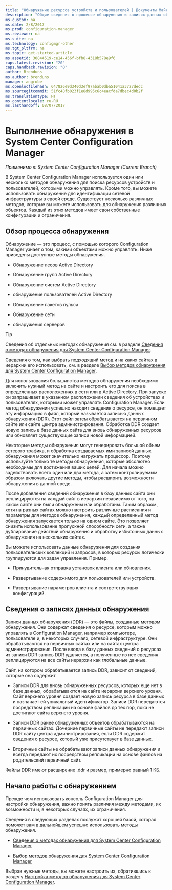 ```yaml
---
title: "Обнаружение ресурсов устройств и пользователей | Документы Майкрософт"
description: "Общие сведения о процессе обнаружения и записях данных обнаружения."
ms.custom: na
ms.date: 2/8/2017
ms.prod: configuration-manager
ms.reviewer: na
ms.suite: na
ms.technology: configmgr-other
ms.tgt_pltfrm: na
ms.topic: get-started-article
ms.assetid: 30844519-ce14-456f-bfb8-4318b578e9f6
caps.latest.revision: "20"
caps.handback.revision: "0"
author: Brenduns
ms.author: brenduns
manager: angrobe
ms.openlocfilehash: 647826e9d340d3ef97abab0dba51041a3727dedc
ms.sourcegitcommit: 51fc48fb023f1e8d995c6c4eacfda7dbec4d0b2f
ms.translationtype: HT
ms.contentlocale: ru-RU
ms.lasthandoff: 08/07/2017
---
```

# <a name="run-discovery-for-system-center-configuration-manager"></a>Выполнение обнаружения в System Center Configuration Manager

*Применимо к: System Center Configuration Manager (Current Branch)*

В System Center Configuration Manager используется один или несколько методов обнаружения для поиска ресурсов устройств и пользователей, которыми можно управлять. Кроме того, вы можете использовать обнаружение для идентификации сетевой инфраструктуры в своей среде. Существует несколько различных методов, которые вы можете использовать для обнаружения различных объектов. Каждый из этих методов имеет свои собственные конфигурации и ограничения.  

## <a name="overview-of-discovery"></a>Обзор процесса обнаружения  
 Обнаружение — это процесс, с помощью которого Configuration Manager узнает о том, какими объектами можно управлять. Ниже приведены доступные методы обнаружения.  

-   Обнаружение лесов Active Directory  

-   Обнаружение групп Active Directory  

-   Обнаружение систем Active Directory  

-   обнаружение пользователей Active Directory  

-   Обнаружение пакетов пульса  

-   Обнаружение сети  

-   обнаружения серверов  

> [!TIP]  
>  Сведения об отдельных методах обнаружения см. в разделе [Сведения о методах обнаружения для System Center Configuration Manager](../../../../core/servers/deploy/configure/about-discovery-methods.md).  
>   
>  Сведения о том, как выбрать подходящий метод и на каких сайтах в иерархии его использовать, см. в разделе [Выбор методов обнаружения для System Center Configuration Manager](../../../../core/servers/deploy/configure/select-discovery-methods-to-use.md).  

 Для использования большинства методов обнаружения необходимо включить нужный метод на сайте и настроить его для поиска в определенных расположениях в сети или в Active Directory. При запуске он запрашивает в указанном расположении сведения об устройствах и пользователях, которыми может управлять Configuration Manager. Если метод обнаружения успешно находит сведения о ресурсе, он помещает эту информацию в файл, который называется записью данных обнаружения (DDR). Этот файл затем обрабатывается на первичном сайте или сайте центра администрирования. Обработка DDR создает новую запись в базе данных сайта для вновь обнаруженных ресурсов или обновляет существующие записи новой информацией.  

 Некоторые методы обнаружения могут генерировать большой объем сетевого трафика, и обработка создаваемых ими записей данных обнаружения может значительно нагружать процессор. Поэтому используйте только те методы обнаружения, которые абсолютно необходимы для достижения ваших целей. Для начала можно задействовать всего один или два метода, а затем контролируемым образом включать другие методы, чтобы расширить возможности обнаружения в данной среде.  

 После добавления сведений обнаружения в базу данных сайта они реплицируются на каждый сайт в иерархии независимо от того, на каком сайте они были обнаружены или обработаны. Таким образом, хотя на разных сайтах можно настроить различные расписания и параметры для методов обнаружения, каждый определенный метод обнаружения запускается только на одном сайте. Это позволяет снизить использование пропускной способности сети, а также дублирование действий обнаружения и обработку избыточных данных обнаружения на нескольких сайтах.  

 Вы можете использовать данные обнаружения для создания пользовательских коллекций и запросов, в которых ресурсы логически группируются для задач управления. Пример.  

-   Принудительная отправка установок клиента или обновления.  

-   Развертывание содержимого для пользователей или устройств.  

-   Развертывание параметров клиента и соответствующих конфигураций.

##  <a name="BKMK_DDRs"></a> Сведения о записях данных обнаружения  
 Записи данных обнаружения (DDR) — это файлы, созданные методом обнаружения. Они содержат сведения о ресурсе, которым можно управлять в Configuration Manager, например компьютере, пользователе и, в некоторых случаях, сетевой инфраструктуре. Они обрабатываются на первичных сайтах или на сайтах центра администрирования. После ввода в базу данных сведений о ресурсах из записи DDR запись DDR удаляется, а полученные из нее сведения реплицируются на все сайты иерархии как глобальные данные.  

 Сайт, на котором обрабатывается запись DDR, зависит от сведений, которые она содержит.  

-   Записи DDR для вновь обнаруженных ресурсов, которых еще нет в базе данных, обрабатываются на сайте иерархии верхнего уровня. Сайт верхнего уровня создает новую запись ресурса в базе данных и назначает ей уникальный идентификатор. Записи DDR передаются посредством репликации на основе файлов до тех пор, пока не достигают сайта верхнего уровня.  

-   Записи DDR ранее обнаруженных объектов обрабатываются на первичных сайтах. Дочерние первичные сайты не передают записи DDR сайту центра администрирования, если DDR содержит сведения о ресурсе, который уже присутствует в базе данных.  

-   Вторичные сайты не обрабатывают записи данных обнаружения и всегда передают их посредством репликации на основе файлов на родительский первичный сайт.  

Файлы DDR имеют расширение .ddr и размер, примерно равный 1 КБ.  

## <a name="get-started-with-discovery"></a>Начало работы с обнаружением  
 Прежде чем использовать консоль Configuration Manager для настройки обнаружения, важно понять различия между методами, их возможности и, в некоторых случаях, их ограничения.  

Сведения в следующих разделах послужат хорошей базой, которая поможет вам в дальнейшем успешно использовать методы обнаружения.  

-   [Сведения о методах обнаружения для System Center Configuration Manager](../../../../core/servers/deploy/configure/about-discovery-methods.md)  

-   [Выбор методов обнаружения для System Center Configuration Manager](../../../../core/servers/deploy/configure/select-discovery-methods-to-use.md)  

Выбрав нужные методы, вы можете настроить их, обратившись к разделу [Настройка методов обнаружения для System Center Configuration Manager](../../../../core/servers/deploy/configure/configure-discovery-methods.md).  
